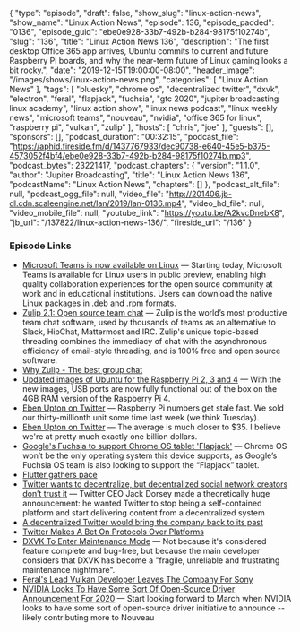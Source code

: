 {
  "type": "episode",
  "draft": false,
  "show_slug": "linux-action-news",
  "show_name": "Linux Action News",
  "episode": 136,
  "episode_padded": "0136",
  "episode_guid": "ebe0e928-33b7-492b-b284-98175f10274b",
  "slug": "136",
  "title": "Linux Action News 136",
  "description": "The first desktop Office 365 app arrives, Ubuntu commits to current and future Raspberry Pi boards, and why the near-term future of Linux gaming looks a bit rocky.",
  "date": "2019-12-15T19:00:00-08:00",
  "header_image": "/images/shows/linux-action-news.png",
  "categories": [
    "Linux Action News"
  ],
  "tags": [
    "bluesky",
    "chrome os",
    "decentralized twitter",
    "dxvk",
    "electron",
    "feral",
    "flapjack",
    "fuchsia",
    "gtc 2020",
    "jupiter broadcasting linux academy",
    "linux action show",
    "linux news podcast",
    "linux weekly news",
    "microsoft teams",
    "nouveau",
    "nvidia",
    "office 365 for linux",
    "raspberry pi",
    "vulkan",
    "zulip"
  ],
  "hosts": [
    "chris",
    "joe"
  ],
  "guests": [],
  "sponsors": [],
  "podcast_duration": "00:32:15",
  "podcast_file": "https://aphid.fireside.fm/d/1437767933/dec90738-e640-45e5-b375-4573052f4bf4/ebe0e928-33b7-492b-b284-98175f10274b.mp3",
  "podcast_bytes": 23221417,
  "podcast_chapters": {
    "version": "1.1.0",
    "author": "Jupiter Broadcasting",
    "title": "Linux Action News 136",
    "podcastName": "Linux Action News",
    "chapters": []
  },
  "podcast_alt_file": null,
  "podcast_ogg_file": null,
  "video_file": "http://201406.jb-dl.cdn.scaleengine.net/lan/2019/lan-0136.mp4",
  "video_hd_file": null,
  "video_mobile_file": null,
  "youtube_link": "https://youtu.be/A2kvcDnebK8",
  "jb_url": "/137822/linux-action-news-136/",
  "fireside_url": "/136"
}


### Episode Links

  * [Microsoft Teams is now available on Linux](https://techcommunity.microsoft.com/t5/Microsoft-Teams-Blog/Microsoft-Teams-is-now-available-on-Linux/ba-p/1056267 "Microsoft Teams is now available on Linux") — Starting today, Microsoft Teams is available for Linux users in public preview, enabling high quality collaboration experiences for the open source community at work and in educational institutions. Users can download the native Linux packages in .deb and .rpm formats.
  * [Zulip 2.1: Open source team chat](https://blog.zulip.org/2019/12/13/zulip-2-1-released/ "Zulip 2.1: Open source team chat") — Zulip is the world’s most productive team chat software, used by thousands of teams as an alternative to Slack, HipChat, Mattermost and IRC. Zulip's unique topic-based threading combines the immediacy of chat with the asynchronous efficiency of email-style threading, and is 100% free and open source software.
  * [Why Zulip - The best group chat](https://zulipchat.com/why-zulip/ "Why Zulip - The best group chat")
  * [Updated images of Ubuntu for the Raspberry Pi 2, 3 and 4](https://ubuntu.com/blog/updated-images-of-ubuntu-for-the-raspberry-pi-2-3-and-4 "Updated images of Ubuntu for the Raspberry Pi 2, 3 and 4") — With the new images, USB ports are now fully functional out of the box on the 4GB RAM version of the Raspberry Pi 4. 
  * [Eben Upton on Twitter](https://twitter.com/EbenUpton/status/1205646606504275968 "Eben Upton on Twitter") — Raspberry Pi numbers get stale fast. We sold our thirty-millionth unit some time last week (we think Tuesday).
  * [Eben Upton on Twitter](https://twitter.com/EbenUpton/status/1205920984143990794 "Eben Upton on Twitter") — The average is much closer to $35. I believe we're at pretty much exactly one billion dollars.
  * [Google's Fuchsia to support Chrome OS tablet 'Flapjack'](https://ww.9to5google.com/2019/12/13/fuchsia-chrome-os-tablet-flapjack/ "Google's Fuchsia to support Chrome OS tablet 'Flapjack'") — Chrome OS won’t be the only operating system this device supports, as Google’s Fuchsia OS team is also looking to support the “Flapjack” tablet.
  * [Flutter gathers pace](https://9to5google.com/2019/12/11/flutter-1-12-macos-dart-2-7/ "Flutter gathers pace")
  * [Twitter wants to decentralize, but decentralized social network creators don’t trust it](https://www.theverge.com/2019/12/12/21012553/twitter-bluesky-decentralized-social-network-developers-reaction-mastodon-activitypub "Twitter wants to decentralize, but decentralized social network creators don’t trust it") — Twitter CEO Jack Dorsey made a theoretically huge announcement: he wanted Twitter to stop being a self-contained platform and start delivering content from a decentralized system
  * [A decentralized Twitter would bring the company back to its past](https://www.theverge.com/interface/2019/12/12/21011055/twitter-decentralization-jack-dorsey-blue-sky-app-net-dalton-caldwell "A decentralized Twitter would bring the company back to its past")
  * [Twitter Makes A Bet On Protocols Over Platforms](https://www.techdirt.com/articles/20191210/21054943552/twitter-makes-bet-protocols-over-platforms.shtml "Twitter Makes A Bet On Protocols Over Platforms")
  * [DXVK To Enter Maintenance Mode](https://www.linuxuprising.com/2019/12/dxvk-to-enter-maintenance-mode-because.html "DXVK To Enter Maintenance Mode") — Not because it's considered feature complete and bug-free, but because the main developer considers that DXVK has become a "fragile, unreliable and frustrating maintenance nightmare".
  * [Feral's Lead Vulkan Developer Leaves The Company For Sony](https://www.phoronix.com/scan.php?page=news_item&px=Feral-Lead-Vulkan-Dev-Quits "Feral's Lead Vulkan Developer Leaves The Company For Sony")
  * [NVIDIA Looks To Have Some Sort Of Open-Source Driver Announcement For 2020](https://www.phoronix.com/scan.php?page=news_item&px=NVIDIA-Open-Source-GTC-20 "NVIDIA Looks To Have Some Sort Of Open-Source Driver Announcement For 2020") — Start looking forward to March when NVIDIA looks to have some sort of open-source driver initiative to announce -- likely contributing more to Nouveau


